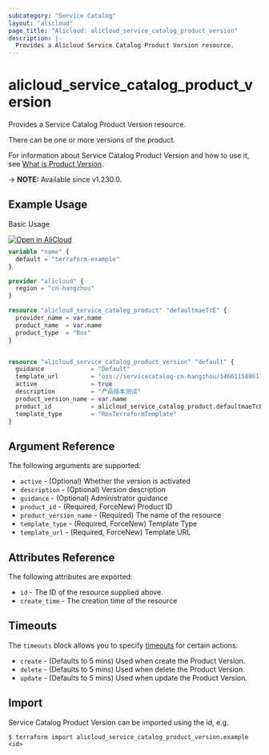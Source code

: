 ```yaml
---
subcategory: "Service Catalog"
layout: "alicloud"
page_title: "Alicloud: alicloud_service_catalog_product_version"
description: |-
  Provides a Alicloud Service Catalog Product Version resource.
---
```


# alicloud_service_catalog_product_version

Provides a Service Catalog Product Version resource.

There can be one or more versions of the product.

For information about Service Catalog Product Version and how to use it, see [What is Product Version](https://www.alibabacloud.com/help/en/service-catalog/developer-reference/api-servicecatalog-2021-09-01-createproductversion).

-> **NOTE:** Available since v1.230.0.

## Example Usage

Basic Usage

<div style="display: block;margin-bottom: 40px;"><div class="oics-button" style="float: right;position: absolute;margin-bottom: 10px;">
  <a href="https://api.aliyun.com/terraform?resource=alicloud_service_catalog_product_version&exampleId=84ae7248-ebf0-ef8c-57cf-5206f4d3ccf30faf47df&activeTab=example&spm=docs.r.service_catalog_product_version.0.84ae7248eb&intl_lang=EN_US" target="_blank">
    <img alt="Open in AliCloud" src="https://img.alicdn.com/imgextra/i1/O1CN01hjjqXv1uYUlY56FyX_!!6000000006049-55-tps-254-36.svg" style="max-height: 44px; max-width: 100%;">
  </a>
</div></div>

```terraform
variable "name" {
  default = "terraform-example"
}

provider "alicloud" {
  region = "cn-hangzhou"
}

resource "alicloud_service_catalog_product" "defaultmaeTcE" {
  provider_name = var.name
  product_name  = var.name
  product_type  = "Ros"
}


resource "alicloud_service_catalog_product_version" "default" {
  guidance             = "Default"
  template_url         = "oss://servicecatalog-cn-hangzhou/1466115886172051/terraform/template/tpl-bp1x4v3r44u7u7/template.json"
  active               = true
  description          = "产品版本测试"
  product_version_name = var.name
  product_id           = alicloud_service_catalog_product.defaultmaeTcE.id
  template_type        = "RosTerraformTemplate"
}
```

## Argument Reference

The following arguments are supported:
* `active` - (Optional) Whether the version is activated
* `description` - (Optional) Version description
* `guidance` - (Optional) Administrator guidance
* `product_id` - (Required, ForceNew) Product ID
* `product_version_name` - (Required) The name of the resource
* `template_type` - (Required, ForceNew) Template Type
* `template_url` - (Required, ForceNew) Template URL

## Attributes Reference

The following attributes are exported:
* `id` - The ID of the resource supplied above.
* `create_time` - The creation time of the resource

## Timeouts

The `timeouts` block allows you to specify [timeouts](https://developer.hashicorp.com/terraform/language/resources/syntax#operation-timeouts) for certain actions:
* `create` - (Defaults to 5 mins) Used when create the Product Version.
* `delete` - (Defaults to 5 mins) Used when delete the Product Version.
* `update` - (Defaults to 5 mins) Used when update the Product Version.

## Import

Service Catalog Product Version can be imported using the id, e.g.

```shell
$ terraform import alicloud_service_catalog_product_version.example <id>
```